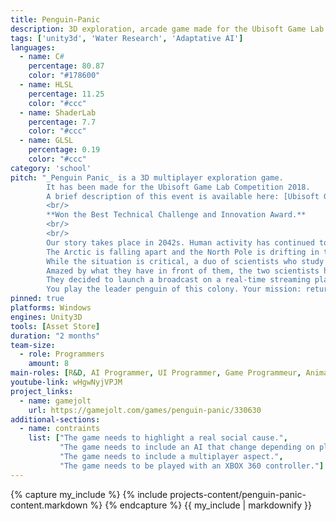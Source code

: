 ```yaml
---
title: Penguin-Panic
description: 3D exploration, arcade game made for the Ubisoft Game Lab Competition 2018
tags: ['unity3d', 'Water Research', 'Adaptative AI']
languages: 
  - name: C#
    percentage: 80.87
    color: "#178600"
  - name: HLSL
    percentage: 11.25
    color: "#ccc"
  - name: ShaderLab
    percentage: 7.7
    color: "#ccc"
  - name: GLSL
    percentage: 0.19
    color: "#ccc"
category: 'school'
pitch: "_Penguin Panic_ is a 3D multiplayer exploration game. 
        It has been made for the Ubisoft Game Lab Competition 2018. 
        A brief description of this event is available here: [Ubisoft Game Lab Competition](https://montreal.ubisoft.com/en/our-engagements/education/game-lab-competition/).
        <br/>
        **Won the Best Technical Challenge and Innovation Award.**   
        <br/>
        <br/>
        Our story takes place in 2042s. Human activity has continued to spread, bringing with it the progression of global warming.   
        The Arctic is falling apart and the North Pole is drifting in the ocean.   
        While the situation is critical, a duo of scientists who study the glacial regions makes a strange discovery: the penguins are organizing to bring the Glacier to the North Pole!   
        Amazed by what they have in front of them, the two scientists have a revelation: the courage of these little penguins could well inspire the whole world!   
        They decided to launch a broadcast on a real-time streaming platform very popular in recent years: Twatch.tv.   
        You play the leader penguin of this colony. Your mission: return the Glacier to the North Pole to save the Arctic!"
pinned: true
platforms: Windows
engines: Unity3D
tools: [Asset Store]
duration: "2 months"
team-size:
  - role: Programmers
    amount: 8
main-roles: [R&D, AI Programmer, UI Programmer, Game Programmeur, Animator]
youtube-link: wHgwNyjVPJM
project_links:
  - name: gamejolt
    url: https://gamejolt.com/games/penguin-panic/330630
additional-sections:
  - name: contraints
    list: ["The game needs to highlight a real social cause.",
           "The game needs to include an AI that change depending on players behaviors.",
           "The game needs to include a multiplayer aspect.",
           "The game needs to be played with an XBOX 360 controller."]
---
```

<!---
Gregoire Boiron <gregoire.boiron@gmail.com>
Copyright (c) 2018-2019 Gregoire Boiron  All Rights Reserved.
--->

{% capture my_include %}
{% include projects-content/penguin-panic-content.markdown %}
{% endcapture %}
{{ my_include | markdownify }}
